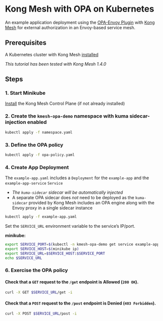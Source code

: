 # Kong Mesh with OPA on Kubernetes

An example application deployment using the [OPA-Envoy Plugin](https://www.openpolicyagent.org/docs/latest/envoy-introduction/) with [Kong Mesh](https://konghq.com/kong-mesh/) for external authorization in an Envoy-based service mesh.

## Prerequisites

A Kubernetes cluster with Kong Mesh [installed](https://docs.konghq.com/mesh/1.4.x/installation/kubernetes/)

_This tutorial has been tested with Kong Mesh 1.4.0_

## Steps

### 1. Start Minikube

[Install](https://docs.konghq.com/mesh/1.4.x/installation/kubernetes/) the Kong Mesh Control Plane (if not already installed)

### 2. Create the `kmesh-opa-demo` namespace with kuma sidecar-injection enabled

```sh
kubectl apply -f namespace.yaml
```

### 3. Define the OPA policy

```sh
kubectl apply -f opa-policy.yaml
```

### 4. Create App Deployment

The `example-app.yaml` includes a `Deployment` for the `example-app` and the `example-app-service` `Service`
* _The `kuma-sidecar` sidecar will be automatically injected_
* A separate OPA sidecar does _not_ need to be deployed as the `kuma-sidecar` provided by Kong Mesh includes an OPA engine along with the Envoy proxy in a single sidecar instance

```sh
kubectl apply -f example-app.yaml
```

Set the `SERVICE_URL` environment variable to the service’s IP/port.

**minikube:**
```sh
export SERVICE_PORT=$(kubectl -n kmesh-opa-demo get service example-app -o jsonpath='{.spec.ports[?(@.port==8080)].nodePort}')
export SERVICE_HOST=$(minikube ip)
export SERVICE_URL=$SERVICE_HOST:$SERVICE_PORT
echo $SERVICE_URL
```

### 6. Exercise the OPA policy

#### Check that a `GET` request to the `/get` endpoint is **Allowed** (`200 OK`).

```sh
curl -X GET $SERVICE_URL/get -i
```

#### Check that a `POST` request to the `/post` endpoint is **Denied** (`403 Forbidden`).

```sh
curl -X POST $SERVICE_URL/post -i
```
